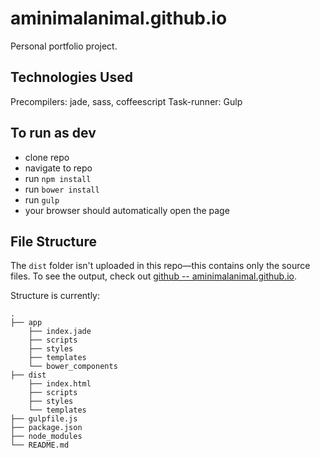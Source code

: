 # aminimalanimal.github.io
Personal portfolio project.

## Technologies Used
Precompilers: jade, sass, coffeescript
Task-runner: Gulp

## To run as dev
- clone repo
- navigate to repo
- run `npm install`
- run `bower install`
- run `gulp`
- your browser should automatically open the page

## File Structure
The `dist` folder isn't uploaded in this repo—this contains only the source files. To see the output, check out [github -- aminimalanimal.github.io](https://github.com/aminimalanimal/aminimalanimal.github.io).

Structure is currently:

	.
	├── app
		├── index.jade
		├── scripts
		├── styles
		├── templates
		└── bower_components
	├── dist
		├── index.html
		├── scripts
		├── styles
		└── templates
	├── gulpfile.js
	├── package.json
	├── node_modules
	└── README.md